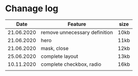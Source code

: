 # Chanage log

| Date       | Feature                       | size |
| ---------- | ----------------------------- | ---- |
| 21.06.2020 | remove unnecessary definition | 10kb |
| 21.06.2020 | hero                          | 11kb |
| 21.06.2020 | mask, close                   | 12kb |
| 25.06.2020 | complete layout               | 13kb |
| 10.11.2020 | complete checkbox, radio      | 16kb |
|            |                               |      |
